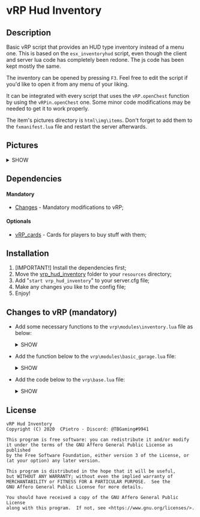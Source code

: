 # vRP Hud Inventory

## Description
  Basic vRP script that provides an HUD type inventory instead of a menu one. This is based on the ```esx_inventoryhud``` script, even though the client and server lua code has completely been redone. The js code has been kept mostly the same.

  The inventory can be opened by pressing ```F3```. Feel free to edit the script if you'd like to open it from any menu of your liking.

  It can be integrated with every script that uses the ```vRP.openChest``` function by using the ```vRPin.openChest``` one. Some minor code modifications may be needed to get it to work properly.

  The item's pictures directory is ```html\img\items```. Don't forget to add them to the ```fxmanifest.lua``` file and restart the server afterwards.

## Pictures
<details><summary>SHOW</summary>
<p>

![Image1](https://i.postimg.cc/NMZDGgws/image.png)
![Image2](https://i.postimg.cc/SNFdwNrV/image.png)
![Image3](https://i.postimg.cc/HnQwpX2z/image.png)
</p>
</details>

## Dependencies
 #### Mandatory
 * [Changes](#changes-to-vrp-mandatory) - Mandatory modifications to vRP;
 
 #### Optionals
 * [vRP_cards]() - Cards for players to buy stuff with them;

## Installation
  1. [IMPORTANT!] Install the dependencies first;
  2. Move the [vrp_hud_inventory](#vrp-items) folder to your ```resources``` directory;
  3. Add "```start vrp_hud_inventory```" to your server.cfg file;
  4. Make any changes you like to the config file;
  5. Enjoy!
  
## Changes to vRP (mandatory)
  * Add some necessary functions to the ```vrp\modules\inventory.lua``` file as below:
    <details><summary>SHOW</summary>
    
    ```lua
    function vRP.getItemChoiceHud(idname)
      local args = vRP.parseItem(idname)
      local item = vRP.items[args[1]]
      local choices = {}
      if item ~= nil then
        -- compute choices
        local cchoices = vRP.computeItemChoices(item,args)
        if cchoices then -- copy computed choices
          for k,v in pairs(cchoices) do
            choices[k] = v
          end
        end
      end

      return choices
    end

    function vRP.trash(user_id, idname, amount)
      local player = vRP.getUserSource(user_id)
      if user_id ~= nil then
        local amount = parseInt(amount)
        local trigger = 0

        for v,k in pairs(cfgItem.seizable_items) do
          if (idname == k) then
            trigger = 1
            
          end
        end
      
        if trigger == 0 then
          if (vRP.tryGetInventoryItem(user_id,idname,amount,false)) then
            vRPclient.playAnim(player,{true,{{"pickup_object","pickup_low",1}},false})
          end
        else
          if (vRP.hasPermission(user_id, "police.announce")) then
            if vRP.tryGetInventoryItem(user_id,idname,amount,false) then
              vRPclient.playAnim(player,{true,{{"pickup_object","pickup_low",1}},false})
            end
          else
            vRPclient.notify(player,{"~r~You cannot throw away illegal items!"})
          end
        end
      end
    end

    function vRP.giveItemHud(player, idname, amount)
      local user_id = vRP.getUserId(player)
      if user_id ~= nil then
        -- get nearest player
        vRPclient.getNearestPlayer(player,{10},function(nplayer)
          if nplayer ~= nil then
            local nuser_id = vRP.getUserId(nplayer)
            if nuser_id ~= nil then
                -- weight check
                local new_weight = vRP.getInventoryWeight(nuser_id)+vRP.getItemWeight(idname)*amount
                if new_weight <= vRP.getInventoryMaxWeight(nuser_id) then
                  if vRP.tryGetInventoryItem(user_id,idname,amount,true) then
                    vRP.giveInventoryItem(nuser_id,idname,amount,true)

                    vRPclient.playAnim(player,{true,{{"mp_common","givetake1_a",1}},false})
                    vRPclient.playAnim(nplayer,{true,{{"mp_common","givetake2_a",1}},false})
                  else
                    vRPclient.notify(player,{lang.common.invalid_value()})
                  end
                else
                  vRPclient.notify(player,{lang.inventory.full()})
                end
            else
              vRPclient.notify(player,{lang.common.no_player_near()})
            end
          else
            vRPclient.notify(player,{lang.common.no_player_near()})
          end
        end)
      end
    end

    function vRP.getItemChoiceHud(idname)
      local args = vRP.parseItem(idname)
      local item = vRP.items[args[1]]
      local choices = {}
      if item ~= nil then
        -- compute choices
        local cchoices = vRP.computeItemChoices(item,args)
        if cchoices then -- copy computed choices
          for k,v in pairs(cchoices) do
            choices[k] = v
          end
        end
      end

      return choices
    end
    ```
    </details>
    
  * Add the function below to the ```vrp\modules\basic_garage.lua``` file:
    <details><summary>SHOW</summary>
    
    ```lua
    function vRP.getCfgInventoryHud()
      return cfg_inventory
    end
    ```
    </details>

  * Add the code below to the ```vrp\base.lua``` file:
    <details><summary>SHOW</summary>
    
    ```lua
    vRPin = Proxy.getInterface("vrp_hud_inventory")
    ```
    </details>

## License
  ```
  vRP Hud Inventory
  Copyright (C) 2020  CPietro - Discord: @TBGaming#9941

  This program is free software: you can redistribute it and/or modify
  it under the terms of the GNU Affero General Public License as published
  by the Free Software Foundation, either version 3 of the License, or
  (at your option) any later version.

  This program is distributed in the hope that it will be useful,
  but WITHOUT ANY WARRANTY; without even the implied warranty of
  MERCHANTABILITY or FITNESS FOR A PARTICULAR PURPOSE.  See the
  GNU Affero General Public License for more details.

  You should have received a copy of the GNU Affero General Public License
  along with this program.  If not, see <https://www.gnu.org/licenses/>.
  ```
